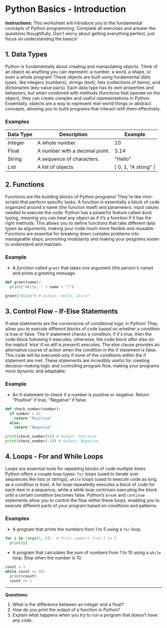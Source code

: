 # Python Basics - Introduction

**Instructions:** This worksheet will introduce you to the fundamental concepts of Python programming.
Complete all exercises and answer the questions thoughtfully.
Don’t worry about getting everything perfect, just focus on understanding the basics!

## **1. Data Types**

Python is fundamentally about creating and manipulating *objects*. Think of an object as anything you can represent: a number,
a word, a shape, or even a whole program! These objects are built using fundamental *data types*, like integers (numbers), 
strings (text), lists (collections of items), and dictionaries (key-value pairs). 
Each data type has its own properties and behaviors, but when combined with methods (functions that operate on the object),
they can create complex and useful representations in Python.  Essentially, objects are a way to represent real-world things
or abstract concepts, allowing you to build programs that interact with them effectively.

### Examples

| Data Type | Description | Example |
|---|---|---|
| Integer    | A whole number. | 10        |
| Float      | A number with a decimal point. | 3.14    |
| String     |  A sequence of characters. | "Hello" |
| List     |  A list of objects | [ 0, 1, "A string" ] |

## **2. Functions**

Functions are the building blocks of Python programs! They're like mini-scripts that perform specific tasks.
A function is essentially a block of code organized around a name (the function itself) and parameters: input values 
needed to execute the code.  Python has a powerful feature called duck typing, meaning you can treat any object as if 
it’s a function if it has the right methods. This allows you to define functions that take different data types as 
arguments, making your code much more flexible and reusable. Functions are essential for breaking down complex problems 
into manageable steps, promoting modularity and making your programs easier to understand and maintain.

<div style="page-break-after: always;"></div>

### Example

*   A *function* called `greet` that takes one argument (the person's name) and prints a greeting message.
```python
def greet(name):
  print("Hello, " + name + "!")

greet("Alice") # Output: Hello, Alice!
```


## **3. Control Flow - If-Else Statements**

If-else statements are the cornerstone of conditional logic in Python! They allow you to execute different blocks 
of code based on whether a condition is true or false.  The if statement checks a condition; if it's true, then the
code block following it executes; otherwise, the code block after else (or the implicit ‘else’ if no elif is present)
executes. The else clause provides an alternative course of action when the condition in the if statement is false. This 
code will be executed only if none of the conditions within the if statement are met.  These statements are incredibly useful 
for creating decision-making logic and controlling program flow, making your programs more dynamic and adaptable.

### Example

*   An if statement to check if a number is positive or negative.  Return "Positive" if true, "Negative" if false.
```python
def check_number(number):
  if number > 0:
    return "Positive"
  else:
    return "Negative"

print(check_number(5)) # Output: Positive
print(check_number(-3)) # Output: Negative
```

## **4. Loops - For and While Loops**

Loops are essential tools for repeating blocks of code multiple times. Python offers a couple loop types: `for` loops 
(used to iterate over sequences like lists or strings), `while` loops (used to execute code as long as a condition is true).
A for loop repeatedly executes a block of code for each item in a sequence, while a while loop continues executing the block 
until a certain condition becomes false. Python’s `break` and `continue` statements allow you to control the flow within these 
loops, enabling you to execute different parts of your program based on conditions and patterns.

### Examples

*   A program that prints the numbers from 1 to 5 using a `for` loop.
```python
for i in range(1, 6):  # Print numbers from 1 to 5
  print(i)
```

*   A program that calculates the sum of numbers from 1 to 10 using a `while` loop.  Stop when the number is 10.
```python
count = 1
while count <= 10:
  print(count)
  count += 1
```

---

**Questions:**

1.  What is the difference between an integer and a float?
2.  How do you print the output of a function in Python?
3.  Explain what happens when you try to run a program that doesn’t have any code.
